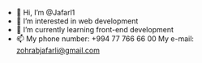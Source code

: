 - 👋 Hi, I’m @Jafarl1
- 👀 I’m interested in web development
- 🌱 I’m currently learning front-end development
- 📫 My phone number: +994 77 766 66 00 
      My e-mail: zohrabjafarli@gmail.com

<!---
Jafarl1/Jafarl1 is a ✨ special ✨ repository because its `README.md` (this file) appears on your GitHub profile.
You can click the Preview link to take a look at your changes.
--->

